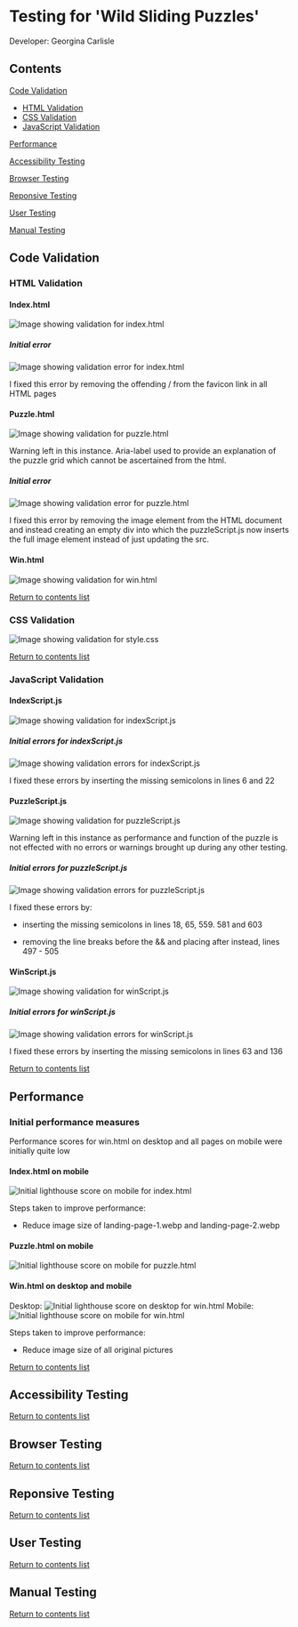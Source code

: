 # Testing for 'Wild Sliding Puzzles'
Developer: Georgina Carlisle

## Contents

[Code Validation](#code-validation)
- [HTML Validation](#html-validation)
- [CSS Validation](#css-validation)
- [JavaScript Validation](#javascript-validation)

[Performance](#performance)

[Accessibility Testing](#accessibility-testing)

[Browser Testing](#browser-testing)

[Reponsive Testing](#reponsive-testing)

[User Testing](#user-testing)

[Manual Testing](#manual-testing)

## Code Validation

### HTML Validation

#### Index.html

![Image showing validation for index.html](documentation/code-validation/index.html-validation.png)

##### Initial error

![Image showing validation error for index.html](documentation/code-validation/index.html-validation-error.png)

I fixed this error by removing the offending / from the favicon link in all HTML pages

#### Puzzle.html

![Image showing validation for puzzle.html](documentation/code-validation/puzzle.html-validation.png)

Warning left in this instance. Aria-label used to provide an explanation of the puzzle grid which cannot be ascertained from the html.

##### Initial error

![Image showing validation error for puzzle.html](documentation/code-validation/puzzle.html-validation-error.png)

I fixed this error by removing the image element from the HTML document and instead creating an empty div into which the puzzleScript.js now inserts the full image element instead of just updating the src.

#### Win.html

![Image showing validation for win.html](documentation/code-validation/win.html-validation.png)

[Return to contents list](#contents)

### CSS Validation

![Image showing validation for style.css](documentation/code-validation/css-validation.png)

[Return to contents list](#contents)

### JavaScript Validation

#### IndexScript.js

![Image showing validation for indexScript.js](documentation/code-validation/css-validation.png)

##### Initial errors for indexScript.js

![Image showing validation errors for indexScript.js](documentation/code-validation/indexScript.js-validation.png)

I fixed these errors by inserting the missing semicolons in lines 6 and 22

#### PuzzleScript.js

![Image showing validation for puzzleScript.js](documentation/code-validation/puzzleScript.js-validation.png)

Warning left in this instance as performance and function of the puzzle is not effected with no errors or warnings brought up during any other testing.

##### Initial errors for puzzleScript.js

![Image showing validation errors for puzzleScript.js](documentation/code-validation/puzzleScript.js-validation-errors.png)

I fixed these errors by:

- inserting the missing semicolons in lines 18, 65, 559. 581 and 603

- removing the line breaks before the && and placing after instead, lines 497 - 505

#### WinScript.js

![Image showing validation for winScript.js](documentation/code-validation/winScript.js-validation.png)

##### Initial errors for winScript.js

![Image showing validation errors for winScript.js](documentation/code-validation/winScript.js-validation-errors.png)

I fixed these errors by inserting the missing semicolons in lines 63 and 136

[Return to contents list](#contents)

## Performance

### Initial performance measures

Performance scores for win.html on desktop and all pages on mobile were initially quite low

#### Index.html on mobile
![Initial lighthouse score on mobile for index.html](documentation/lighthouse/index.html-mobile-initial-lighthouse.png)

Steps taken to improve performance:
- Reduce image size of landing-page-1.webp and landing-page-2.webp

#### Puzzle.html on mobile
![Initial lighthouse score on mobile for puzzle.html](documentation/lighthouse/puzzle.html-mobile-initial-lighthouse.png)

#### Win.html on desktop and mobile
Desktop:
![Initial lighthouse score on desktop for win.html](documentation/lighthouse/win.html-desktop-initial-lighthouse.png)
Mobile:
![Initial lighthouse score on mobile for win.html](documentation/lighthouse/win.html-mobile-initial-lighthouse.png)

Steps taken to improve performance:
- Reduce image size of all original pictures

[Return to contents list](#contents)

## Accessibility Testing

[Return to contents list](#contents)

## Browser Testing

[Return to contents list](#contents)

## Reponsive Testing

[Return to contents list](#contents)

## User Testing

[Return to contents list](#contents)

## Manual Testing

[Return to contents list](#contents)